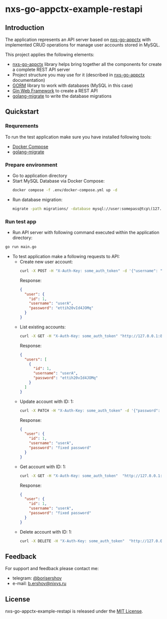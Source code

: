 # nxs-go-appctx-example-restapi

## Introduction

The application represents an API server based on [nxs-go-appctx](https://github.com/nixys/nxs-go-appctx) with implemented CRUD operations for manage user accounts stored in MySQL.

This project applies the following elements:
- [nxs-go-appctx](https://github.com/nixys/nxs-go-appctx) library helps bring together all the components for create a complete REST API server
- Project structure you may use for it (described in [nxs-go-appctx](https://github.com/nixys/nxs-go-appctx) documentation)
- [GORM](https://github.com/go-gorm/gorm) library to work with databases (MySQL in this case)
- [Gin Web Framework](github.com/gin-gonic/gin) to create a REST API
- [golang-migrate](https://github.com/golang-migrate/migrate) to write the database migrations

## Quickstart

### Requrements

To run the test application make sure you have installed following tools:
- [Docker Compose](https://docs.docker.com/compose/install/)
- [golang-migrate](https://github.com/golang-migrate/migrate/tree/master/cmd/migrate#installation)

### Prepare environment

- Go to application directory
- Start MySQL Database via Docker Compose:
  ```bash
  docker compose -f .env/docker-compose.yml up -d
  ```
- Run database migration:
  ```bash
  migrate -path migrations/ -database mysql://user:somepass@tcp\(127.0.0.1:3306\)/db?multiStatements=true up
  ```

### Run test app

- Run API server with following command executed within the application directory:
```bash
go run main.go
```
- To test application make a following requests to API:
  - Create new user account:
    ```bash
    curl -X POST -H "X-Auth-Key: some_auth_token" -d '{"username": "userA"}'  "http://127.0.0.1:8080/v1/user"
    ```
    Response:
    ```json
    {
      "user": {
        "id": 1,
        "username": "userA",
        "password": "ettih20vId4JOMq"
      }
    }
    ```
  - List existing accounts:
    ```bash
    curl -X GET -H "X-Auth-Key: some_auth_token" "http://127.0.0.1:8080/v1/user"
    ```
    Response:
    ```json
    {
      "users": [
        {
          "id": 1,
          "username": "userA",
          "password": "ettih20vId4JOMq"
        }
      ]
    }
    ```
  - Update account with ID: 1:
    ```bash
    curl -X PATCH -H "X-Auth-Key: some_auth_token" -d '{"password": "fixed password"}'  "http://127.0.0.1:8080/v1/user/1"
    ```
    Response:
    ```json
    {
      "user": {
        "id": 1,
        "username": "userA",
        "password": "fixed password"
      }
    }
    ```
  - Get account with ID: 1:
    ```bash
    curl -X GET -H "X-Auth-Key: some_auth_token"  "http://127.0.0.1:8080/v1/user/1"
    ```
    Response:
    ```json
    {
      "user": {
        "id": 1,
        "username": "userA",
        "password": "fixed password"
      }
    }
    ```
  - Delete account with ID: 1:
    ```bash
    curl -X DELETE -H "X-Auth-Key: some_auth_token"  "http://127.0.0.1:8080/v1/user/1"
    ```

## Feedback

For support and feedback please contact me:
- telegram: [@borisershov](https://t.me/borisershov)
- e-mail: b.ershov@nixys.ru

## License

nxs-go-appctx-example-restapi is released under the [MIT License](LICENSE).

